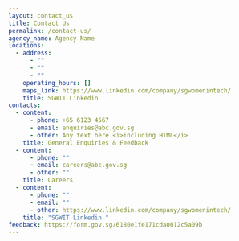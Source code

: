 ```yaml
---
layout: contact_us
title: Contact Us
permalink: /contact-us/
agency_name: Agency Name
locations:
  - address:
      - ""
      - ""
      - ""
    operating_hours: []
    maps_link: https://www.linkedin.com/company/sgwomenintech/
    title: SGWIT Linkedin
contacts:
  - content:
      - phone: +65 6123 4567
      - email: enquiries@abc.gov.sg
      - other: Any text here <i>including HTML</i>
    title: General Enquiries & Feedback
  - content:
      - phone: ""
      - email: careers@abc.gov.sg
      - other: ""
    title: Careers
  - content:
      - phone: ""
      - email: ""
      - other: https://www.linkedin.com/company/sgwomenintech/
    title: "SGWIT Linkedin "
feedback: https://form.gov.sg/6180e1fe171cda0012c5a09b
---
```

